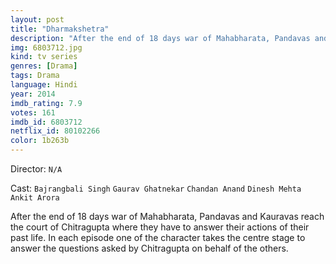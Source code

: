 ```yaml
---
layout: post
title: "Dharmakshetra"
description: "After the end of 18 days war of Mahabharata, Pandavas and Kauravas reach the court of Chitragupta where they have to answer their actions of their past life. In each episode one of the character takes the centre stage to answer the questions asked by Chitragupta on behalf of the others..."
img: 6803712.jpg
kind: tv series
genres: [Drama]
tags: Drama 
language: Hindi
year: 2014
imdb_rating: 7.9
votes: 161
imdb_id: 6803712
netflix_id: 80102266
color: 1b263b
---
```

Director: `N/A`  

Cast: `Bajrangbali Singh` `Gaurav Ghatnekar` `Chandan Anand` `Dinesh Mehta` `Ankit Arora` 

After the end of 18 days war of Mahabharata, Pandavas and Kauravas reach the court of Chitragupta where they have to answer their actions of their past life. In each episode one of the character takes the centre stage to answer the questions asked by Chitragupta on behalf of the others.